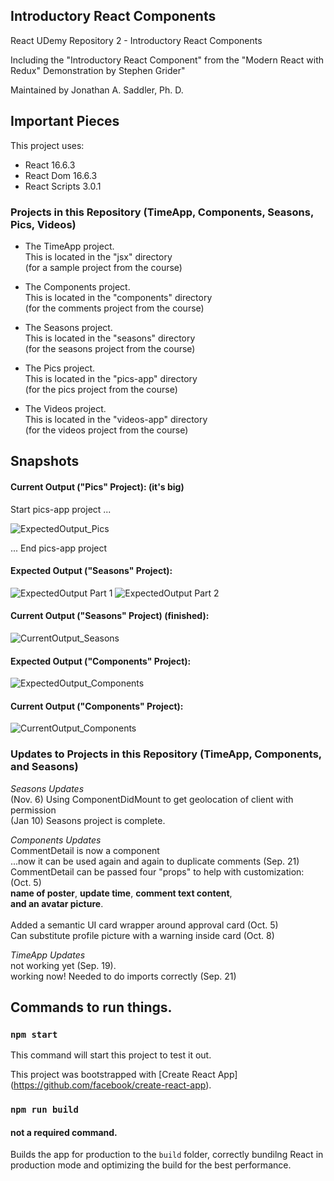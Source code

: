 ## Introductory React Components
React UDemy Repository 2 - Introductory React Components

Including the "Introductory React Component" from the "Modern React with Redux"  Demonstration by Stephen Grider"

Maintained by Jonathan A. Saddler, Ph. D. 

## Important Pieces

This project uses:
- React 16.6.3 
- React Dom 16.6.3
- React Scripts 3.0.1

### Projects in this Repository (TimeApp, Components, Seasons, Pics, Videos)
- The TimeApp project. 
<br>This is located in the "jsx" directory
<br>(for a sample project from the course)

- The Components project.
<br>This is located in the "components" directory
<br>(for the comments project from the course)

- The Seasons project. 
<br>This is located in the "seasons" directory
<br>(for the seasons project from the course) 

- The Pics project.
<br>This is located in the "pics-app" directory
<br>(for the pics project from the course) 

- The Videos project. 
<br>This is located in the "videos-app" directory
<br>(for the videos project from the course)

## Snapshots

#### Current Output ("Pics" Project): (it's big)

Start pics-app project ...

![ExpectedOutput_Pics](https://github.com/jazad136/react-udemy-samplefuncsclasses/blob/main/readme-artifacts/look-pics-gridcorrect.png)

... End pics-app project


#### Expected Output ("Seasons" Project): 

![ExpectedOutput Part 1](https://github.com/jazad136/react-udemy-samplefuncsclasses/blob/main/readme-artifacts/Part1_Expectation_Seasons.png)
![ExpectedOutput Part 2](https://github.com/jazad136/react-udemy-samplefuncsclasses/blob/main/readme-artifacts/Part2_Expectation_Seasons.png)

#### Current Output ("Seasons" Project) (finished): 

![CurrentOutput_Seasons](https://github.com/jazad136/react-udemy-samplefuncsclasses/blob/main/readme-artifacts/status-seasons-display.png) 

#### Expected Output ("Components" Project): 

![ExpectedOutput_Components](https://github.com/jazad136/react-udemy-samplefuncsclasses/blob/main/readme-artifacts/Expectation_CommentDetail_GriderClass.png )

#### Current Output ("Components" Project):  

![CurrentOutput_Components](https://github.com/jazad136/react-udemy-samplefuncsclasses/blob/main/readme-artifacts/status-commentdetail-appr.png) 

### Updates to Projects in this Repository (TimeApp, Components, and Seasons)

*Seasons Updates* 
<br>(Nov. 6) Using ComponentDidMount to get geolocation of client with permission 
<br>(Jan 10) Seasons project is complete.   

*Components Updates*
<br>CommentDetail is now a component
<br>...now it can be used again and again to duplicate comments (Sep. 21)
<br>CommentDetail can be passed four "props" to help with customization: (Oct. 5) 
<br>**name of poster**, **update time**, **comment text content**, 
<br>**and an avatar picture**.  
<br>Added a semantic UI card wrapper around approval card (Oct. 5)
<br>Can substitute profile picture with a warning inside card (Oct. 8)

*TimeApp Updates*
<br>not working yet (Sep. 19).
<br>working now! Needed to do imports correctly (Sep. 21)



## Commands to run things. 

### `npm start`

This command will start this project to test it out. 

This project was bootstrapped with [Create React App] 
(https://github.com/facebook/create-react-app). 

### `npm run build`

#### not a required command. 

Builds the app for production to the `build` folder, correctly bundilng React in production mode and optimizing the build for the best performance.

